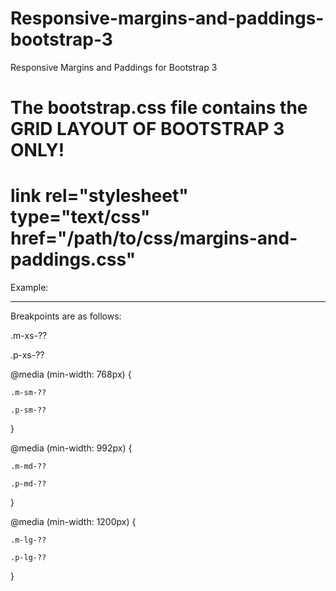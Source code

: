 # Responsive-margins-and-paddings-bootstrap-3
Responsive Margins and Paddings for Bootstrap 3

# The bootstrap.css file contains the GRID LAYOUT OF BOOTSTRAP 3 ONLY!
# link rel="stylesheet" type="text/css" href="/path/to/css/margins-and-paddings.css"
Example:

<div class="row">
	<div class="col-xs-12 col-md-6 m-xs-10 m-md-5">
	</div>
	<div class="col-xs-12 col-md-6 m-xs-10 m-md-5">
	</div>
</div>

---------------------------------------------------
Breakpoints are as follows:

.m-xs-??

.p-xs-??

@media (min-width: 768px) {

	.m-sm-??
	
	.p-sm-??
	
}

@media (min-width: 992px) {

	.m-md-??
	
	.p-md-??
	
}

@media (min-width: 1200px) {

	.m-lg-??
	
	.p-lg-??
	
}

